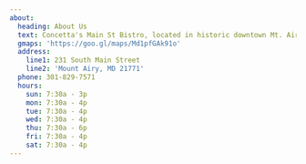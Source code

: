 ```yaml
---
about:
  heading: About Us
  text: Concetta's Main St Bistro, located in historic downtown Mt. Airy, opens daily at 7:30 with a complete breakfast & brunch menu. For lunch, enjoy one of our famously over stuffed sandwiches or subs. Our soups & salads our seasonal, fresh and "Souper" Calafrajgalistically delicious. In addition to daily chef inspired creations, customer creativity is welcome and encouraged. Just because you don't see it on our menu doesn't mean we can't make fresh for you. We invite you to stop in for breakfast, brunch, lunch or take home one of our unique oven ready dinners.
  gmaps: 'https://goo.gl/maps/Md1pfGAk91o'
  address:
    line1: 231 South Main Street
    line2: 'Mount Airy, MD 21771'
  phone: 301-829-7571
  hours:
    sun: 7:30a - 3p
    mon: 7:30a - 4p
    tue: 7:30a - 4p
    wed: 7:30a - 4p
    thu: 7:30a - 6p
    fri: 7:30a - 4p
    sat: 7:30a - 4p
---
```


